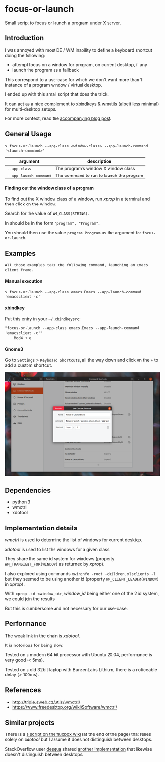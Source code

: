 # focus-or-launch

Small script to focus or launch a program under X server.


## Introduction

I was annoyed with most DE / WM inability to define a keyboard shortcut doing the following:

 - attempt focus on a window for program, on current desktop, if any
 - launch the program as a fallback

This correspond to a use-case for which we don't want more than 1 instance of a program window / virtual desktop.

I ended up with this small script that does the trick.

It can act as a nice complement to [xbindkeys](https://www.nongnu.org/xbindkeys/) & [wmutils](https://github.com/wmutils) (albeit less minimal) for multi-desktop setups.

For more context, read the [accompanying blog post](https://www.eigenbahn.com/2020/01/22/gnome-shortcut-focus-or-launch).


## General Usage

    $ focus-or-launch --app-class <window-class> --app-launch-command '<launch-command>'

| argument               | description                              |
|------------------------|------------------------------------------|
| `--app-class`          | The program's window X window class      |
| `--app-launch-command` | The command to run to launch the program |


#### Finding out the window class of a program

To find out the X window class of a window, run _xprop_ in a terminal and then click on the window.

Search for the value of `WM_CLASS(STRING)`.

In should be in the form `"program", "Program"`.

You should then use the value `program.Program` as the argument for `focus-or-launch`.


## Examples

    All those examples take the following command, launching an Emacs client frame.

#### Manual execution

    $ focus-or-launch --app-class emacs.Emacs --app-launch-command 'emacsclient -c'


#### xbindkey

Put this entry in your `~/.xbindkeysrc`:

    "focus-or-launch --app-class emacs.Emacs --app-launch-command 'emacsclient -c'"
        Mod4 + e


#### Gnome3

Go to `Settings` > `Keyboard Shortcuts`, all the way down and click on the `+` to add a custom shortcut.

![gnome_shortcut_settings](/gnome_shortcut_settings.png)


## Dependencies

 - python 3
 - wmctrl
 - xdotool


## Implementation details

_wmctrl_ is used to determine the list of windows for current desktop.

_xdotool_ is used to list the windows for a given class.

They share the same id system for windows (property `WM_TRANSIENT_FOR(WINDOW)` as returned by _xprop_).

I also explored using commands `xwininfo -root -children`, `xlsclients -l` but they seemed to be using another id  (property `WM_CLIENT_LEADER(WINDOW)` in _xprop_).

With `xprop -id <window_id>`, _window_id_ being either one of the 2 id system, we could join the results.

But this is cumbersome and not necessary for our use-case.


## Performance

The weak link in the chain is _xdotool_.

It is notorious for being slow.

Tested on a modern 64 bit processor with Ubuntu 20.04, performance is very good (< 5ms).

Tested on a old 32bit laptop with BunsenLabs Lithium, there is a noticeable delay (> 100ms).


## References

 - http://tripie.sweb.cz/utils/wmctrl/
 - https://www.freedesktop.org/wiki/Software/wmctrl/


## Similar projects

There is a [a script on the fluxbox wiki](http://fluxbox-wiki.org/Keyboard_shortcuts.html) (at the end of the page) that relies solely on _xdotool_ but I assume it does not distinguish between desktops.

StackOverflow user [desgua](https://askubuntu.com/users/12943/desgua) shared [another implementation](https://askubuntu.com/questions/127284/command-to-launch-an-application-or-to-show-its-window-if-already-launched) that likewise doesn't distinguish between desktops.
